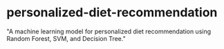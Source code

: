 # personalized-diet-recommendation
"A machine learning model for personalized diet recommendation using Random Forest, SVM, and Decision Tree."
